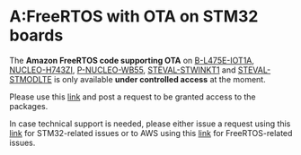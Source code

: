 # A:FreeRTOS with OTA on STM32 boards

The **Amazon FreeRTOS code supporting OTA** on [B-L475E-IOT1A](https://www.st.com/en/evaluation-tools/b-l475e-iot01a.html), [NUCLEO-H743ZI]( https://www.st.com/en/evaluation-tools/nucleo-h743zi.html), [P-NUCLEO-WB55](https://www.st.com/en/evaluation-tools/p-nucleo-wb55.html), [STEVAL-STWINKT1](https://www.st.com/en/evaluation-tools/steval-stwinkt1.html) and [STEVAL-STMODLTE](https://www.st.com/content/st_com/en/products/evaluation-tools/solution-evaluation-tools/communication-and-connectivity-solution-eval-boards/steval-stmodlte.html) is only available **under controlled access** at the moment.

Please use this [link](https://community.st.com/s/onlinesupport) and post a request to be granted access to the packages.
 
In case technical support is needed, please either issue a request using this [link](https://community.st.com/s/onlinesupport) for STM32-related issues or to AWS using this [link](https://forums.aws.amazon.com/category.jspa?categoryID=32) for FreeRTOS-related issues.



